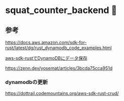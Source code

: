 # squat_counter_backend 🦵

## 参考

https://docs.aws.amazon.com/sdk-for-rust/latest/dg/rust_dynamodb_code_examples.html

[aws-sdk-rustでDynamoDBにデータ保存](https://zenn.dev/nakamurus/articles/f575666a6a13ff268686)

https://zenn.dev/yosemat/articles/3bcda75cca951d

### dynamodbの更新

https://dottrail.codemountains.org/aws-sdk-rust-crud/
